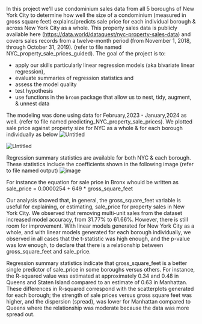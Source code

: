 In this project we'll use condominium sales data from all 5 boroughs of New York City to determine how well the size of a condominium (measured in gross square feet) explains/predicts sale price for each individual borough 
& across New York City as a whole. 
This property sales data is publicly available here (https://data.world/dataquest/nyc-property-sales-data) and covers sales records from a twelve-month period (from November 1, 2018, through October 31, 2019).
(refer to file named NYC_property_sale_prices_guided).
The goal of the project is to: 
- apply our skills particularly linear regression models (aka bivariate linear regression),
- evaluate summaries of regression statistics and
- assess the model quality
- test hypothesis
- use functions in the `broom` package that allow us to nest, tidy, augment, & unnest data

The modeling was done using data for February,2023 - January,2024 as well. (refer to file named predicting_NYC_property_sale_prices).
We plotted sale price against property size for NYC as a whole & for each borough individually as below
![Untitled](https://github.com/Benazir023/Predicting_NYC_property_sale_prices/assets/123881327/ee541343-a34a-4be2-a60b-4e90f819c590)

![Untitled](https://github.com/Benazir023/Predicting_NYC_property_sale_prices/assets/123881327/a73d97ec-7a87-420a-90a1-c331e695e6c1)

Regression summary statistics are available for both NYC & each borough. These statistics include the coefficients shown in the following image (refer to file named output)
![image](https://github.com/Benazir023/Predicting_NYC_property_sale_prices/assets/123881327/814b0fbf-387b-4c13-a680-76955d6fa743)

For instance the equation for sale price in Bronx whould be written as 
sale_price = 0.0000254 + 649 * gross_square_feet

Our analysis showed that, in general, the gross_square_feet variable is useful for explaining, or estimating, sale_price for property sales in New York City. 
We observed that removing multi-unit sales from the dataset increased model accuracy, from 31.77% to 61.66%. However, there is still room for improvement. 
With linear models generated for New York City as a whole, and with linear models generated for each borough individually, we observed in all cases that the t-statistic was high enough, and the p-value was low enough, 
to declare that there is a relationship between gross_square_feet and sale_price.

Regression summary statistics indicate that gross_square_feet is a better single predictor of sale_price in some boroughs versus others. 
For instance, the R-squared value was estimated at approximately 0.34 and 0.48 in Queens and Staten Island compared to an estimate of 0.63 in Manhattan. 
These differences in R-squared correspond with the scatterplots generated for each borough; the strength of sale prices versus gross square feet was higher, and the dispersion (spread), was lower for Manhattan compared to Queens 
where the relationship was moderate because the data was more spread out.

